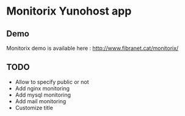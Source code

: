# Monitorix Yunohost app

## Demo

Monitorix demo is available here : http://www.fibranet.cat/monitorix/

## TODO

 * Allow to specify public or not
 * Add nginx monitoring
 * Add mysql monitoring
 * Add mail monitoring
 * Customize title
